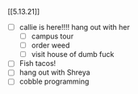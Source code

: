 [[5.13.21]]


- [ ] callie is here!!!! hang out with her
	- [ ] campus tour
	- [ ] order weed
	- [ ] visit house of dumb fuck
- [ ] Fish tacos!
- [ ] hang out with Shreya
- [ ] cobble programming 